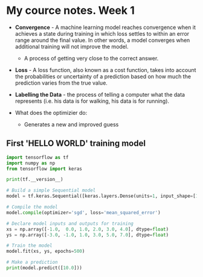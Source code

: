 # My cource notes. Week 1

* **Convergence** - A machine learning model reaches convergence when it achieves a state during training in which loss
settles to within an error range around the final value. In other words, a model converges when additional training will
not improve the model.
  * A process of getting very close to the correct answer.

* **Loss** - A loss function, also known as a cost function, takes into account the probabilities or uncertainty of a prediction based on how much the prediction varies from the true value.

* **Labelling the Data** - the process of telling a computer what the data represents (i.e. his data is for walking, his data is for running).

* What does the optimizier do:
  * Generates a new and improved guess

## First 'HELLO WORLD' training model

```python
import tensorflow as tf
import numpy as np
from tensorflow import keras

print(tf.__version__)

# Build a simple Sequential model
model = tf.keras.Sequential([keras.layers.Dense(units=1, input_shape=[1])])

# Compile the model
model.compile(optimizer='sgd', loss='mean_squared_error')

# Declare model inputs and outputs for training
xs = np.array([-1.0,  0.0, 1.0, 2.0, 3.0, 4.0], dtype=float)
ys = np.array([-3.0, -1.0, 1.0, 3.0, 5.0, 7.0], dtype=float)

# Train the model
model.fit(xs, ys, epochs=500)

# Make a prediction
print(model.predict([10.0]))
```